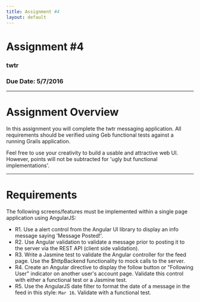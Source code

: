 ```yaml
---
title: Assignment #4
layout: default
---
```


# Assignment #4

### twtr

### Due Date: 5/7/2016

---

# Assignment Overview
In this assignment you will complete the twtr messaging application.  All requirements should be verified using Geb functional tests against a running Grails application.

Feel free to use your creativity to build a usable and attractive web UI.  However, points will not be subtracted for 'ugly but functional implementations'.

---

# Requirements
The following screens/features must be implemented within a single page application using AngularJS:

- R1. Use a alert control from the Angular UI library to display an info message saying 'Message Posted!'.
- R2. Use Angular validation to validate a message prior to posting it to the server via the REST API (client side validation).
- R3. Write a Jasmine test to validate the Angular controller for the feed page.  Use the $httpBackend functionality to mock calls to the server.
- R4. Create an Angular directive to display the follow button or "Following User" indicator on another user's account page. Validate this control with either a functional test or a Jasmine test.
- R5. Use the AngularJS date filter to format the date of a message in the feed in this style: `Mar 16`.  Validate with a functional test.
